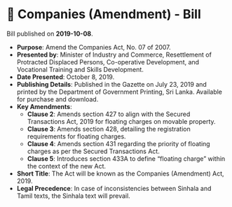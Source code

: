 # 📄  Companies (Amendment) - Bill

Bill published on **2019-10-08**.

- **Purpose**: Amend the Companies Act, No. 07 of 2007.
- **Presented by**: Minister of Industry and Commerce, Resettlement of Protracted Displaced Persons, Co-operative Development, and Vocational Training and Skills Development.
- **Date Presented**: October 8, 2019.
- **Publishing Details**: Published in the Gazette on July 23, 2019 and printed by the Department of Government Printing, Sri Lanka. Available for purchase and download.
- **Key Amendments**:
  - **Clause 2**: Amends section 427 to align with the Secured Transactions Act, 2019 for floating charges on movable property.
  - **Clause 3**: Amends section 428, detailing the registration requirements for floating charges.
  - **Clause 4**: Amends section 431 regarding the priority of floating charges as per the Secured Transactions Act.
  - **Clause 5**: Introduces section 433A to define “floating charge” within the context of the new Act.
- **Short Title**: The Act will be known as the Companies (Amendment) Act, 2019.
- **Legal Precedence**: In case of inconsistencies between Sinhala and Tamil texts, the Sinhala text will prevail.

